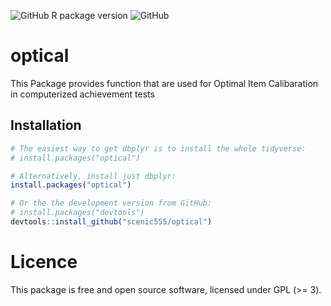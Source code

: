 ![GitHub R package version](https://img.shields.io/github/r-package/v/scenic555/optical?label=Optical&logo=github)
![GitHub](https://img.shields.io/github/license/scenic555/optical?logo=github)

# optical
This Package provides function that are used for Optimal Item Calibaration in computerized achievement tests

## Installation

``` r
# The easiest way to get dbplyr is to install the whole tidyverse:
# install.packages("optical")

# Alternatively, install just dbplyr:
install.packages("optical")

# Or the the development version from GitHub:
# install.packages("devtools")
devtools::install_github("scenic555/optical")
```


# Licence
This package is free and open source software, licensed under GPL (>= 3).
